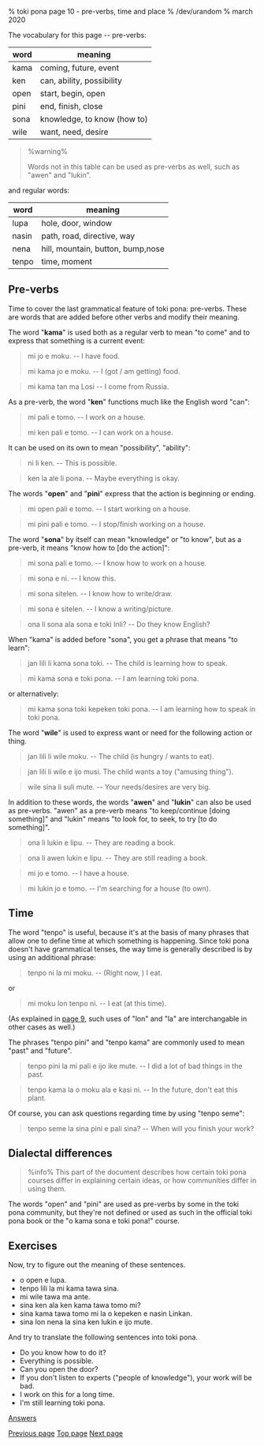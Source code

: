 % toki pona page 10 - pre-verbs, time and place
% /dev/urandom
% march 2020

The vocabulary for this page -- pre-verbs:

| word  | meaning                          |
|-------|----------------------------------|
| kama  | coming, future, event            |
| ken   | can, ability, possibility        |
| open  | start, begin, open               |
| pini  | end, finish, close               |
| sona  | knowledge, to know (how to)      |
| wile  | want, need, desire               |

> %warning%
>
> Words not in this table can be used as pre-verbs as well, such as "awen" and
> "lukin".
>

and regular words:

| word  | meaning                          |
|-------|----------------------------------|
| lupa  | hole, door, window               |
| nasin | path, road, directive, way       |
| nena  | hill, mountain, button, bump,nose|
| tenpo | time, moment                     |

## Pre-verbs

Time to cover the last grammatical feature of toki pona: pre-verbs. These are
words that are added before other verbs and modify their meaning.

The word "**kama**" is used both as a regular verb to mean "to come" and to
express that something is a current event:

> mi jo e moku. -- I have food.
>
> mi kama jo e moku. -- I (got / am getting) food.

> mi kama tan ma Losi -- I come from Russia.

As a pre-verb, the word "**ken**" functions much like the English word "can":

> mi pali e tomo. -- I work on a house.
>
> mi ken pali e tomo. -- I can work on a house.

It can be used on its own to mean "possibility", "ability":

> ni li ken. -- This is possible.

> ken la ale li pona. -- Maybe everything is okay.

The words "**open**" and "**pini**" express that the action is beginning or
ending.

> mi open pali e tomo. -- I start working on a house.

> mi pini pali e tomo. -- I stop/finish working on a house.

The word "**sona**" by itself can mean "knowledge" or "to know", but as a
pre-verb, it means "know how to [do the action]":

> mi sona pali e tomo. -- I know how to work on a house.

> mi sona e ni. -- I know this.

> mi sona sitelen. -- I know how to write/draw.

> mi sona e sitelen. -- I know a writing/picture.

> ona li sona ala sona e toki Inli? -- Do they know English?

When "kama" is added before "sona", you get a phrase that means "to learn":

> jan lili li kama sona toki. -- The child is learning how to speak.

> mi kama sona e toki pona. -- I am learning toki pona. 

or alternatively:

> mi kama sona toki kepeken toki pona. -- I am learning how to speak in toki
> pona.

The word "**wile**" is used to express want or need for the following action or
thing.

> jan lili li wile moku. -- The child (is hungry / wants to eat).

> jan lili li wile e ijo musi. The child wants a toy ("amusing thing").

> wile sina li suli mute. -- Your needs/desires are very big.

In addition to these words, the words "**awen**" and "**lukin**" can also be
used as pre-verbs. "awen" as a pre-verb means "to keep/continue [doing
something]" and "lukin" means "to look for, to seek, to try [to do something]".

> ona li lukin e lipu. -- They are reading a book.

> ona li awen lukin e lipu. -- They are still reading a book.

> mi jo e tomo. -- I have a house.

> mi lukin jo e tomo. -- I'm searching for a house (to own).

## Time

The word "tenpo" is useful, because it's at the basis of many phrases that allow
one to define time at which something is happening. Since toki pona doesn't have
grammatical tenses, the way time is generally described is by using an
additional phrase:

> tenpo ni la mi moku. -- (Right now, ) I eat.

or 

> mi moku lon tenpo ni. -- I eat (at this time).

(As explained in [page 9](9.html), such uses of "lon" and "la" are
interchangable in other cases as well.)

The phrases "tenpo pini" and "tenpo kama" are commonly used to mean "past" and
"future".

> tenpo pini la mi pali e ijo ike mute. -- I did a lot of bad things in the
> past.

> tenpo kama la o moku ala e kasi ni. -- In the future, don't eat this plant.

Of course, you can ask questions regarding time by using "tenpo seme":

> tenpo seme la sina pini e pali sina? -- When will you finish your work?

## Dialectal differences

> %info%
> This part of the document describes how certain toki pona courses differ in
> explaining certain ideas, or how communities differ in using them.

The words "open" and "pini" are used as pre-verbs by some in the toki pona
community, but they're not defined or used as such in the official toki pona
book or the "o kama sona e toki pona!" course.

## Exercises

Now, try to figure out the meaning of these sentences.

* o open e lupa. 
* tenpo lili la mi kama tawa sina.
* mi wile tawa ma ante.
* sina ken ala ken kama tawa tomo mi?
* sina kama tawa tomo mi la o kepeken e nasin Linkan.
* sina lon nena la sina ken lukin e ijo mute.

And try to translate the following sentences into toki pona.

* Do you know how to do it? 
* Everything is possible. 
* Can you open the door?
* If you don't listen to experts ("people of knowledge"), your work will be bad.
* I work on this for a long time.
* I'm still learning toki pona.

[Answers](answers.html#p10)

[Previous page](9.html) [Top page](index.html) [Next page](11.html)
